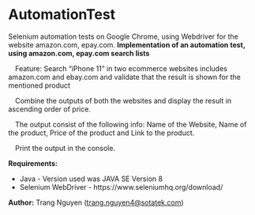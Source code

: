 # AutomationTest
Selenium automation tests on Google Chrome, using Webdriver for the website amazon.com, epay.com.
<b>Implementation of an automation test, using amazon.com, epay.com search lists</b>
<p>&ensp;&ensp;Feature: Search “iPhone 11” in two ecommerce websites includes amazon.com and ebay.com and validate that the result is shown for the mentioned product</p>
<p>&ensp;&ensp;Combine the outputs of both the websites and display the result in ascending order of price.</p>
<p>&ensp;&ensp;The output consist of the following info: Name of the Website, Name of the product, Price of the product and Link to the product.</p>
<p>&ensp;&ensp;Print the output in the console.</p>
<b>Requirements:</b>
<ul>
<li>Java - Version used was JAVA SE Version 8</li>
<li>Selenium WebDriver - https://www.seleniumhq.org/download/</li>
</ul>

<b>Author:</b>
Trang Nguyen (trang.nguyen4@sotatek.com)